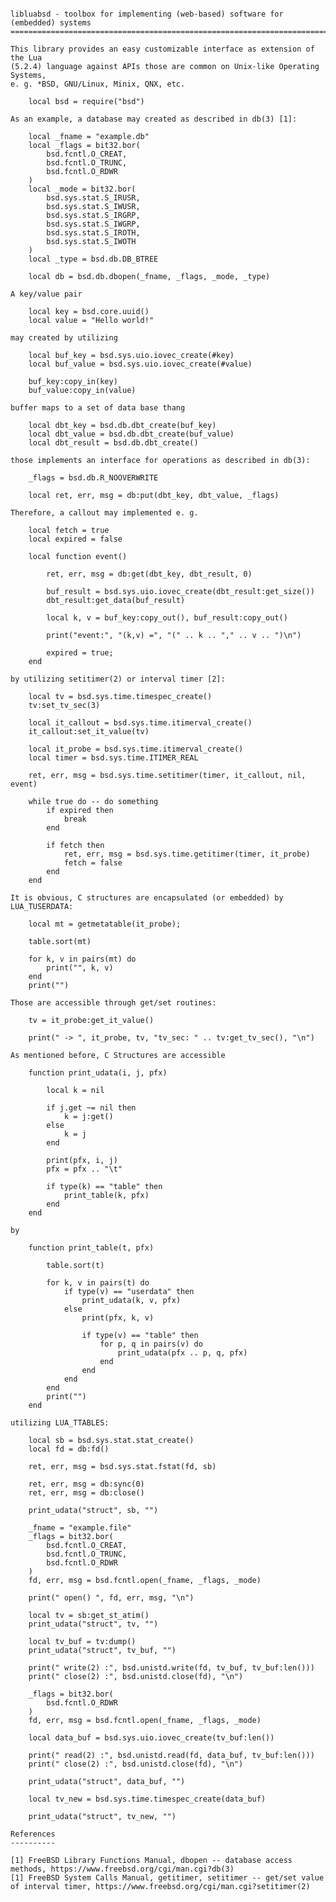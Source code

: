 <pre><code>
libluabsd - toolbox for implementing (web-based) software for (embedded) systems
================================================================================

This library provides an easy customizable interface as extension of the Lua
(5.2.4) language against APIs those are common on Unix-like Operating Systems,
e. g. *BSD, GNU/Linux, Minix, QNX, etc.

    local bsd = require("bsd")

As an example, a database may created as described in db(3) [1]:

    local _fname = "example.db"
    local _flags = bit32.bor(
        bsd.fcntl.O_CREAT,
        bsd.fcntl.O_TRUNC,
        bsd.fcntl.O_RDWR
    )
    local _mode = bit32.bor(
        bsd.sys.stat.S_IRUSR,
        bsd.sys.stat.S_IWUSR,
        bsd.sys.stat.S_IRGRP,
        bsd.sys.stat.S_IWGRP,
        bsd.sys.stat.S_IROTH,
        bsd.sys.stat.S_IWOTH
    )
    local _type = bsd.db.DB_BTREE

    local db = bsd.db.dbopen(_fname, _flags, _mode, _type)

A key/value pair

    local key = bsd.core.uuid()
    local value = "Hello world!"

may created by utilizing

    local buf_key = bsd.sys.uio.iovec_create(#key)
    local buf_value = bsd.sys.uio.iovec_create(#value)

    buf_key:copy_in(key)
    buf_value:copy_in(value)

buffer maps to a set of data base thang

    local dbt_key = bsd.db.dbt_create(buf_key)
    local dbt_value = bsd.db.dbt_create(buf_value)
    local dbt_result = bsd.db.dbt_create()

those implements an interface for operations as described in db(3):

    _flags = bsd.db.R_NOOVERWRITE

    local ret, err, msg = db:put(dbt_key, dbt_value, _flags)

Therefore, a callout may implemented e. g.

    local fetch = true
    local expired = false

    local function event()

        ret, err, msg = db:get(dbt_key, dbt_result, 0)

        buf_result = bsd.sys.uio.iovec_create(dbt_result:get_size())
        dbt_result:get_data(buf_result)

        local k, v = buf_key:copy_out(), buf_result:copy_out()

        print("event:", "(k,v) =", "(" .. k .. "," .. v .. ")\n")

        expired = true;
    end

by utilizing setitimer(2) or interval timer [2]:

    local tv = bsd.sys.time.timespec_create()
    tv:set_tv_sec(3)

    local it_callout = bsd.sys.time.itimerval_create()
    it_callout:set_it_value(tv)

    local it_probe = bsd.sys.time.itimerval_create()
    local timer = bsd.sys.time.ITIMER_REAL

    ret, err, msg = bsd.sys.time.setitimer(timer, it_callout, nil, event)

    while true do -- do something
        if expired then
            break
        end

        if fetch then
            ret, err, msg = bsd.sys.time.getitimer(timer, it_probe)
            fetch = false
        end
    end

It is obvious, C structures are encapsulated (or embedded) by LUA_TUSERDATA:

    local mt = getmetatable(it_probe);

    table.sort(mt)

    for k, v in pairs(mt) do
        print("", k, v)
    end
    print("")

Those are accessible through get/set routines:

    tv = it_probe:get_it_value()

    print(" -> ", it_probe, tv, "tv_sec: " .. tv:get_tv_sec(), "\n")

As mentioned before, C Structures are accessible

    function print_udata(i, j, pfx)

        local k = nil

        if j.get ~= nil then
            k = j:get()
        else
            k = j
        end

        print(pfx, i, j)
        pfx = pfx .. "\t"

        if type(k) == "table" then
            print_table(k, pfx)
        end
    end

by

    function print_table(t, pfx)

        table.sort(t)

        for k, v in pairs(t) do
            if type(v) == "userdata" then
                print_udata(k, v, pfx)
            else
                print(pfx, k, v)

                if type(v) == "table" then
                    for p, q in pairs(v) do
                        print_udata(pfx .. p, q, pfx)
                    end
                end
            end
        end
        print("")
    end

utilizing LUA_TTABLES:

    local sb = bsd.sys.stat.stat_create()
    local fd = db:fd()

    ret, err, msg = bsd.sys.stat.fstat(fd, sb)

    ret, err, msg = db:sync(0)
    ret, err, msg = db:close()

    print_udata("struct", sb, "")

    _fname = "example.file"
    _flags = bit32.bor(
        bsd.fcntl.O_CREAT,
        bsd.fcntl.O_TRUNC,
        bsd.fcntl.O_RDWR
    )
    fd, err, msg = bsd.fcntl.open(_fname, _flags, _mode)

    print(" open() ", fd, err, msg, "\n")

    local tv = sb:get_st_atim()
    print_udata("struct", tv, "")

    local tv_buf = tv:dump()
    print_udata("struct", tv_buf, "")

    print(" write(2) :", bsd.unistd.write(fd, tv_buf, tv_buf:len()))
    print(" close(2) :", bsd.unistd.close(fd), "\n")

    _flags = bit32.bor(
        bsd.fcntl.O_RDWR
    )
    fd, err, msg = bsd.fcntl.open(_fname, _flags, _mode)

    local data_buf = bsd.sys.uio.iovec_create(tv_buf:len())

    print(" read(2) :", bsd.unistd.read(fd, data_buf, tv_buf:len()))
    print(" close(2) :", bsd.unistd.close(fd), "\n")

    print_udata("struct", data_buf, "")

    local tv_new = bsd.sys.time.timespec_create(data_buf)

    print_udata("struct", tv_new, "")

References
----------

[1] FreeBSD Library Functions Manual, dbopen -- database access methods, https://www.freebsd.org/cgi/man.cgi?db(3)
[1] FreeBSD System Calls Manual, getitimer, setitimer -- get/set value of interval timer, https://www.freebsd.org/cgi/man.cgi?setitimer(2)

</code></pre>
